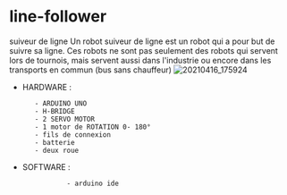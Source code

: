 # line-follower
suiveur de ligne 
Un robot suiveur de ligne est un robot qui a pour but de suivre sa ligne. Ces robots ne sont pas seulement des robots qui servent lors de tournois, mais servent aussi dans l'industrie ou encore dans les transports en commun (bus sans chauffeur)
![20210416_175924](https://user-images.githubusercontent.com/80831555/115131190-b781db00-9fe5-11eb-8119-4f9eb9ce1ecc.jpg)



- HARDWARE : 


         - ARDUINO UNO 
         - H-BRIDGE 
         - 2 SERVO MOTOR 
         - 1 motor de ROTATION 0- 180°
         - fils de connexion 
         - batterie 
         - deux roue 
         
- SOFTWARE : 

                 - arduino ide 
      
